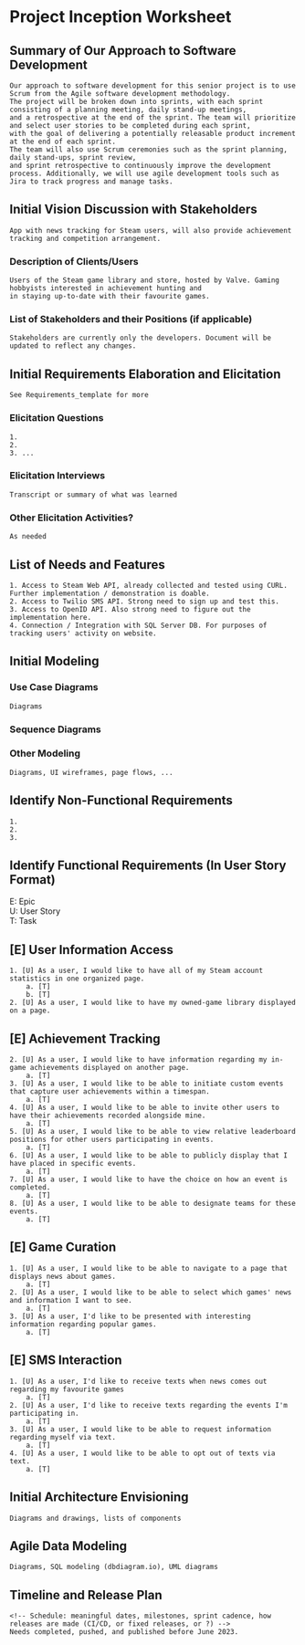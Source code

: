Project Inception Worksheet
=====================================

## Summary of Our Approach to Software Development
    Our approach to software development for this senior project is to use Scrum from the Agile software development methodology. 
    The project will be broken down into sprints, with each sprint consisting of a planning meeting, daily stand-up meetings, 
    and a retrospective at the end of the sprint. The team will prioritize and select user stories to be completed during each sprint, 
    with the goal of delivering a potentially releasable product increment at the end of each sprint. 
    The team will also use Scrum ceremonies such as the sprint planning, daily stand-ups, sprint review,
    and sprint retrospective to continuously improve the development process. Additionally, we will use agile development tools such as 
    Jira to track progress and manage tasks.

## Initial Vision Discussion with Stakeholders
    App with news tracking for Steam users, will also provide achievement tracking and competition arrangement.

### Description of Clients/Users
    Users of the Steam game library and store, hosted by Valve. Gaming hobbyists interested in achievement hunting and
    in staying up-to-date with their favourite games.

### List of Stakeholders and their Positions (if applicable)
    Stakeholders are currently only the developers. Document will be updated to reflect any changes.

## Initial Requirements Elaboration and Elicitation
    See Requirements_template for more

### Elicitation Questions
    1. 
    2.
    3. ...

### Elicitation Interviews
    Transcript or summary of what was learned

### Other Elicitation Activities?
    As needed

## List of Needs and Features
    1. Access to Steam Web API, already collected and tested using CURL. Further implementation / demonstration is doable.
    2. Access to Twilio SMS API. Strong need to sign up and test this.
    3. Access to OpenID API. Also strong need to figure out the implementation here.
    4. Connection / Integration with SQL Server DB. For purposes of tracking users' activity on website.

## Initial Modeling

### Use Case Diagrams
    Diagrams

### Sequence Diagrams

### Other Modeling
    Diagrams, UI wireframes, page flows, ...

## Identify Non-Functional Requirements
    1.
    2.
    3.

## Identify Functional Requirements (In User Story Format)

E: Epic  
U: User Story  
T: Task  

## [E] User Information Access
    1. [U] As a user, I would like to have all of my Steam account statistics in one organized page.
        a. [T]
        b. [T]
    2. [U] As a user, I would like to have my owned-game library displayed on a page.

## [E] Achievement Tracking
    2. [U] As a user, I would like to have information regarding my in-game achievements displayed on another page.
        a. [T]
    3. [U] As a user, I would like to be able to initiate custom events that capture user achievements within a timespan.
        a. [T]
    4. [U] As a user, I would like to be able to invite other users to have their achievements recorded alongside mine.
        a. [T]
    5. [U] As a user, I would like to be able to view relative leaderboard positions for other users participating in events.
        a. [T]
    6. [U] As a user, I would like to be able to publicly display that I have placed in specific events.
        a. [T]
    7. [U] As a user, I would like to have the choice on how an event is completed.
        a. [T]
    8. [U] As a user, I would like to be able to designate teams for these events.
        a. [T]

## [E] Game Curation
    1. [U] As a user, I would like to be able to navigate to a page that displays news about games.
        a. [T]
    2. [U] As a user, I would like to be able to select which games' news and information I want to see.
        a. [T]
    3. [U] As a user, I'd like to be presented with interesting information regarding popular games.
        a. [T]

## [E] SMS Interaction
    1. [U] As a user, I'd like to receive texts when news comes out regarding my favourite games
        a. [T]
    2. [U] As a user, I'd like to receive texts regarding the events I'm participating in.
        a. [T]
    3. [U] As a user, I would like to be able to request information regarding myself via text.
        a. [T]
    4. [U] As a user, I would like to be able to opt out of texts via text.
        a. [T]

## Initial Architecture Envisioning
    Diagrams and drawings, lists of components

## Agile Data Modeling
    Diagrams, SQL modeling (dbdiagram.io), UML diagrams

## Timeline and Release Plan
    <!-- Schedule: meaningful dates, milestones, sprint cadence, how releases are made (CI/CD, or fixed releases, or ?) -->
    Needs completed, pushed, and published before June 2023.
    
